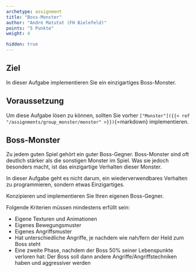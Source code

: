 ```yaml
---
archetype: assignment
title: "Boss-Monster"
author: "André Matutat (FH Bielefeld)"
points: "5 Punkte"
weight: 4

hidden: true
---
```


## Ziel

In dieser Aufgabe implementieren Sie ein einzigartiges Boss-Monster.

## Voraussetzung

Um diese Aufgabe lösen zu können, sollten Sie vorher
`["Monster"]({{< ref "/assignments/group_monster/monster" >}})`{=markdown} implementieren.

## Boss-Monster

Zu jedem guten Spiel gehört ein guter Boss-Gegner. Boss-Monster sind oft deutlich stärker
als die sonstigen Monster im Spiel. Was sie jedoch besonders macht, ist das einzigartige
Verhalten dieser Monster.

In dieser Aufgabe geht es nicht darum, ein wiederverwendbares Verhalten zu programmieren,
sondern etwas Einzigartiges.

Konzipieren und implementieren Sie Ihren eigenen Boss-Gegner.

Folgende Kriterien müssen mindestens erfüllt sein:

-   Eigene Texturen und Animationen
-   Eigenes Bewegungsmuster
-   Eigenes Angriffsmuster
-   Hat unterschiedliche Angriffe, je nachdem wie nah/fern der Held zum Boss steht
-   Eine zweite Phase, nachdem der Boss 50% seiner Lebenspunkte verloren hat: Der Boss soll
    dann andere Angriffe/Angriffstechniken haben und aggressiver werden
